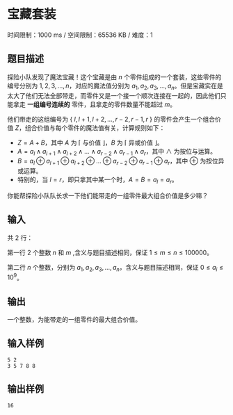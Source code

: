 # 宝藏套装

时间限制：1000 ms / 空间限制：65536 KB / 难度：1

## 题目描述

探险小队发现了魔法宝藏！这个宝藏是由 $n$ 个零件组成的一个套装，这些零件的编号分别为 $1,2,3,\dots,n$，对应的魔法值分别为 $a_1,a_2,a_3,\dots,a_n$。但是宝藏实在是太大了他们无法全部带走，而零件又是一个接一个顺次连接在一起的，因此他们只能拿走 **一组编号连续的** 零件，且拿走的零件数量不能超过 $m$。

他们带走的这组编号为 $\lbrace ~l,l+1,l+2,\dots,r-2,r-1,r ~\rbrace$ 的零件会产生一个组合价值 $Z$，组合价值与每个零件的魔法值有关，计算规则如下：

* $Z=A+B$，其中 $A$ 为 $\lceil$ 与价值 $\rfloor$，$B$ 为 $\lceil$ 异或价值 $\rfloor$。
* $A=a_l \wedge a_{l+1} \wedge a_{l+2} \wedge \dots \wedge a_{r-2} \wedge a_{r-1} \wedge a_r$，其中 $\wedge$ 为按位与运算。
* $B=a_l \oplus a_{l+1} \oplus a_{l+2} \oplus \dots \oplus a_{r-2} \oplus a_{r-1} \oplus a_r$，其中 $\oplus$ 为按位异或运算。
* 特别的，当 $l=r$，即只拿其中某一个时，$A=B=a_l=a_r$。

你能帮探险小队队长求一下他们能带走的一组零件最大组合价值是多少嘛？

## 输入

共 $2$ 行：

第一行 $2$ 个整数 $n$ 和 $m$ ,含义与题目描述相同，保证 $1 \le m \le n \le 100000$。

第二行 $n$ 个整数，分别为 $a_1,a_2,a_3,\dots,a_n$，含义与题目描述相同，保证 $0 \le a_i \le 10^9$。

## 输出

一个整数，为能带走的一组零件的最大组合价值。

## 输入样例

    5 2
    3 5 7 8 8

## 输出样例

    16

